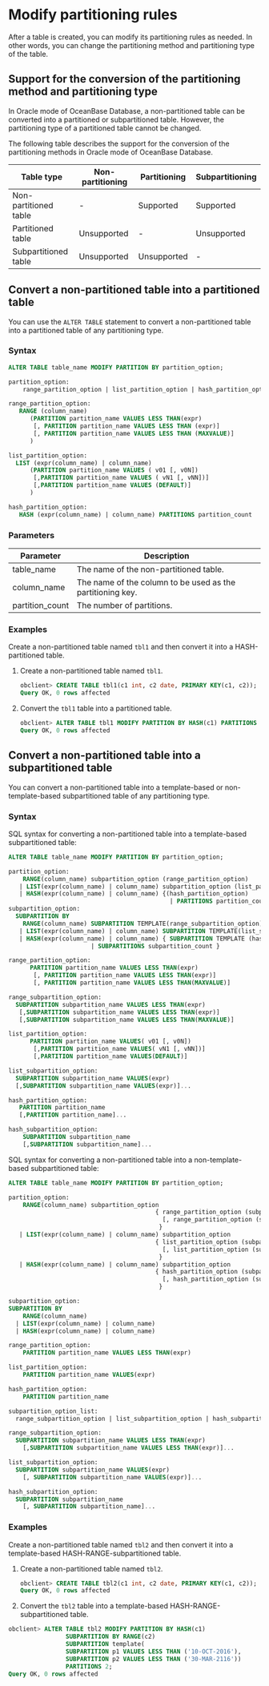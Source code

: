 # Modify partitioning rules

After a table is created, you can modify its partitioning rules as needed. In other words, you can change the partitioning method and partitioning type of the table.

## Support for the conversion of the partitioning method and partitioning type

In Oracle mode of OceanBase Database, a non-partitioned table can be converted into a partitioned or subpartitioned table. However, the partitioning type of a partitioned table cannot be changed.

The following table describes the support for the conversion of the partitioning methods in Oracle mode of OceanBase Database.

| Table type | Non-partitioning | Partitioning | Subpartitioning |
|------|-----|------|------|
| Non-partitioned table | - | Supported | Supported |
| Partitioned table | Unsupported | - | Unsupported |
| Subpartitioned table | Unsupported | Unsupported | - |

## Convert a non-partitioned table into a partitioned table

You can use the `ALTER TABLE` statement to convert a non-partitioned table into a partitioned table of any partitioning type.

### Syntax

```sql
ALTER TABLE table_name MODIFY PARTITION BY partition_option;

partition_option:
    range_partition_option | list_partition_option | hash_partition_option

range_partition_option:
   RANGE (column_name)
      (PARTITION partition_name VALUES LESS THAN(expr)
       [, PARTITION partition_name VALUES LESS THAN (expr)]
       [, PARTITION partition_name VALUES LESS THAN (MAXVALUE)]
      )

list_partition_option:
  LIST (expr(column_name) | column_name)
      (PARTITION partition_name VALUES ( v01 [, v0N])
       [,PARTITION partition_name VALUES ( vN1 [, vNN])]
       [,PARTITION partition_name VALUES (DEFAULT)]
      )

hash_partition_option:
   HASH (expr(column_name) | column_name) PARTITIONS partition_count
```

### Parameters

| Parameter | Description |
|-----------------|--------------|
| table_name | The name of the non-partitioned table.  |
| column_name | The name of the column to be used as the partitioning key.  |
| partition_count | The number of partitions.  |

### Examples

Create a non-partitioned table named `tbl1` and then convert it into a HASH-partitioned table.

1. Create a non-partitioned table named `tbl1`.

   ```sql
   obclient> CREATE TABLE tbl1(c1 int, c2 date, PRIMARY KEY(c1, c2));
   Query OK, 0 rows affected
   ```

2. Convert the `tbl1` table into a partitioned table.

   ```sql
   obclient> ALTER TABLE tbl1 MODIFY PARTITION BY HASH(c1) PARTITIONS 4;
   Query OK, 0 rows affected
   ```

## Convert a non-partitioned table into a subpartitioned table

You can convert a non-partitioned table into a template-based or non-template-based subpartitioned table of any partitioning type.

### Syntax

SQL syntax for converting a non-partitioned table into a template-based subpartitioned table:

```sql
ALTER TABLE table_name MODIFY PARTITION BY partition_option;

partition_option:
    RANGE(column_name) subpartition_option (range_partition_option)
   | LIST(expr(column_name) | column_name) subpartition_option (list_partition_option)
   | HASH(expr(column_name) | column_name) {(hash_partition_option)
                                             | PARTITIONS partition_count }
subpartition_option:
  SUBPARTITION BY
    RANGE(column_name) SUBPARTITION TEMPLATE(range_subpartition_option)
   | LIST(expr(column_name) | column_name) SUBPARTITION TEMPLATE(list_subpartition_option)
   | HASH(expr(column_name) | column_name) { SUBPARTITION TEMPLATE (hash_subpartition_option)
                       | SUBPARTITIONS subpartition_count }

range_partition_option:
      PARTITION partition_name VALUES LESS THAN(expr)
       [, PARTITION partition_name VALUES LESS THAN(expr)]
       [, PARTITION partition_name VALUES LESS THAN(MAXVALUE)]

range_subpartition_option:
  SUBPARTITION subpartition_name VALUES LESS THAN(expr)
   [,SUBPARTITION subpartition_name VALUES LESS THAN(expr)]
   [,SUBPARTITION subpartition_name VALUES LESS THAN(MAXVALUE)]

list_partition_option:
      PARTITION partition_name VALUES( v01 [, v0N])
       [,PARTITION partition_name VALUES( vN1 [, vNN])]
       [,PARTITION partition_name VALUES(DEFAULT)]

list_subpartition_option:
  SUBPARTITION subpartition_name VALUES(expr)
  [,SUBPARTITION subpartition_name VALUES(expr)]...

hash_partition_option:
   PARTITION partition_name
   [,PARTITION partition_name]...

hash_subpartition_option:
    SUBPARTITION subpartition_name
    [,SUBPARTITION subpartition_name]...
```

SQL syntax for converting a non-partitioned table into a non-template-based subpartitioned table:

```sql
ALTER TABLE table_name MODIFY PARTITION BY partition_option;

partition_option:
    RANGE(column_name) subpartition_option
                                         { range_partition_option (subpartition_option_list)
                                           [, range_partition_option (subpartition_option_list) ...]
                                          }
   | LIST(expr(column_name) | column_name) subpartition_option
                                         { list_partition_option (subpartition_option_list)
                                           [, list_partition_option (subpartition_option_list) ...]
                                          }
   | HASH(expr(column_name) | column_name) subpartition_option
                                         { hash_partition_option (subpartition_option_list)
                                           [, hash_partition_option (subpartition_option_list) ...]
                                          }

subpartition_option:
SUBPARTITION BY
    RANGE(column_name)
  | LIST(expr(column_name) | column_name)
  | HASH(expr(column_name) | column_name)

range_partition_option:
    PARTITION partition_name VALUES LESS THAN(expr)

list_partition_option:
    PARTITION partition_name VALUES(expr)

hash_partition_option:
    PARTITION partition_name

subpartition_option_list:
  range_subpartition_option | list_subpartition_option | hash_subpartition_option

range_subpartition_option:
  SUBPARTITION subpartition_name VALUES LESS THAN(expr)
    [,SUBPARTITION subpartition_name VALUES LESS THAN(expr)]...

list_subpartition_option:
  SUBPARTITION subpartition_name VALUES(expr)
    [, SUBPARTITION subpartition_name VALUES(expr)]...

hash_subpartition_option:
  SUBPARTITION subpartition_name
    [, SUBPARTITION subpartition_name]...
```

### Examples

Create a non-partitioned table named `tbl2` and then convert it into a template-based HASH-RANGE-subpartitioned table.

1. Create a non-partitioned table named `tbl2`.

   ```sql
   obclient> CREATE TABLE tbl2(c1 int, c2 date, PRIMARY KEY(c1, c2));
   Query OK, 0 rows affected
   ```

2. Convert the `tbl2` table into a template-based HASH-RANGE-subpartitioned table.

```sql
obclient> ALTER TABLE tbl2 MODIFY PARTITION BY HASH(c1)
                SUBPARTITION BY RANGE(c2)
                SUBPARTITION template(
                SUBPARTITION p1 VALUES LESS THAN ('10-OCT-2016'),
                SUBPARTITION p2 VALUES LESS THAN ('30-MAR-2116'))
                PARTITIONS 2;
Query OK, 0 rows affected
```
